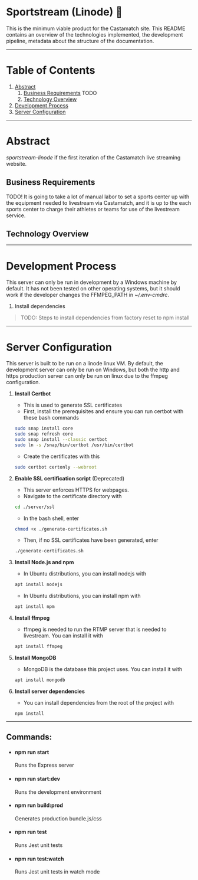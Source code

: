 # Sportstream (Linode) :rocket:

This is the minimum viable product for the Castamatch site. This README contains 
an overview of the technologies implemented, the development pipeline, metadata 
about the structure of the documentation.

---

# Table of Contents

1.  [Abstract](#Abstract)
    1.  [Business Requirements](#Business-Requirements) TODO
    1.  [Technology Overview](#Technology-Overview)
1.  [Development Process](#Development-Process)
1.  [Server Configuration](#Server-Configuration)

---

#   Abstract

_sportstream-linode_ if the first iteration of the Castamatch live streaming
website. 

##  Business Requirements

TODO! It is going to take a lot of manual labor to set a sports center up with 
the equipment needed to livestream via Castamatch, and it is up to the each 
sports center to charge their athletes or teams for use of the livestream 
service.

##  Technology Overview

---

#   Development Process

This server can only be run in development by a Windows machine by default. 
It has not been tested on other operating systems, but it should work if the 
developer changes the FFMPEG_PATH in _~/.env-cmdrc_. 

1.  Install dependencies
>   TODO: Steps to install dependencies from factory reset to npm install

---

#   Server Configuration

This server is built to be run on a linode linux VM. By default, the 
development server can only be run on Windows, but both the http and https 
production server can only be run on linux due to the ffmpeg configuration.

1. **Install Certbot**

    -   This is used to generate SSL certificates
    -   First, install the prerequisites and ensure you can run certbot with 
    these bash commands

    ```bash
    sudo snap install core
    sudo snap refresh core
    sudo snap install --classic certbot
    sudo ln -s /snap/bin/certbot /usr/bin/certbot
    ```

    -   Create the certificates with this
    ```bash
    sudo certbot certonly --webroot
    ```

1.  **Enable SSL certification script** (Deprecated)
    -   This server enforces HTTPS for webpages.
    -   Navigate to the certificate directory with 
    ```bash
    cd ./server/ssl
    ```
    -   In the bash shell, enter
    ```bash
    chmod +x ./generate-certificates.sh 
    ```
    -   Then, if no SSL certificates have been generated, enter
    ```bash
    ./generate-certificates.sh
    ```

1.  **Install Node.js and npm**
    -   In Ubuntu distributions, you can install nodejs with
    ```bash
    apt install nodejs
    ```
    -   In Ubuntu distributions, you can install npm with
    ```bash
    apt install npm
    ```

1.  **Install ffmpeg**
    -   ffmpeg is needed to run the RTMP server that is needed to livestream. You can install it with
    ```bash
    apt install ffmpeg
    ```

1.  **Install MongoDB**
    -   MongoDB is the database this project uses. You can install it with
    ```bash
    apt install mongodb
    ```

1.  **Install server dependencies**
    -   You can install dependencies from the root of the project with
    ```node
    npm install
    ```

---
## Commands: 

-   #### npm run start
    Runs the Express server

-   #### npm run start:dev
    Runs the development environment

-   #### npm run build:prod
    Generates production bundle.js/css

-   #### npm run test
    Runs Jest unit tests

-   #### npm run test:watch
    Runs Jest unit tests in watch mode
